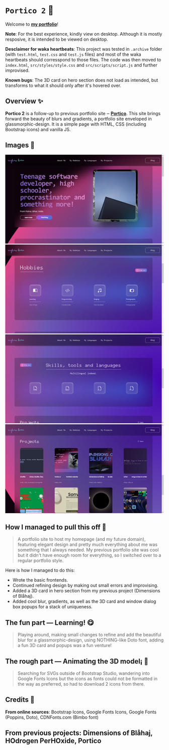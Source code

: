 # `Portico 2` 🦈
Welcome to [**my portfolio**](https://raghav-karn.github.io/)!

**Note**: For the best experience, kindly view on desktop. Although it is mostly resposive, it is intended to be viewed on desktop.

**Desclaimer for waka heartbeats**: This project was tested in `.archive` folder (with `test.html`, `test.css` and `test.js` files) and most of the waka heartbeats should corresspond to those files. The code was then moved to `index.html`, `src/styles/style.css` and `src/scripts/script.js` and further improvised.

**Known bugs**: The 3D card on hero section does not load as intended, but transforms to what it should only after it's hovered over.

## Overview ✨
**Portico 2** is a follow-up to previous portfolio site ‒ [**Portico**](https://raghav-karn.github.io/portico). This site brings forward the beauty of blurs and gradients, a portfolio site enveloped in glassmorphic-design. It is a simple page with HTML, CSS (including Bootstrap icons) and vanilla JS.

## Images 📸
![Preview](src/images/preview1.png)
![Preview](src/images/preview2.png)
![Preview](src/images/preview3.png)
![Preview](src/images/preview4.png)

## How I managed to pull this off 📃
> A portfolio site to host my homepage (and my future domain), featuring elegant design and pretty much everything about me was something that I always needed. My previous portfolio site was cool but it didn't have enough room for everything, so I switched over to a regular portfolio style. 

Here is how I managed to do this:
- Wrote the basic frontends.
- Continued refining design by making out small errors and improvising.
- Added a 3D card in hero section from my previous project (Dimensions of Blåhaj).
- Added cool blur, gradients, as well as the 3D card and window dialog box popups for a stack of uniqueness. 

## The fun part — Learning! 😋
> Playing around, making small changes to refine and add the beautiful blur for a glassmorphic-design, using NOTHING-like Doto font, adding a fun 3D card and popups was a fun venture!

## The rough part — Animating the 3D model¡ 🎊
> Searching for SVGs outside of Bootstrap Studio, wandering into Google Fonts Icons but the icons as fonts could not be formatted in the way as preferred, so had to download 2 icons from there.

## Credits 🤝
**From online sources**: Bootstrap Icons, Google Fonts Icons, Google Fonts (Poppins, Doto), CDNFonts.com (Bimbo font)

**From previous projects**: Dimensions of Blåhaj, HOdrogen PerHOxide, Portico
---
